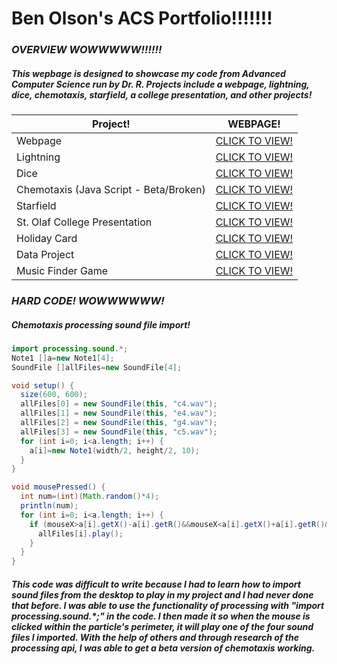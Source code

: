# Ben Olson's ACS Portfolio!!!!!!!
### *OVERVIEW WOWWWWW!!!!!!*
##### This wepbage is designed to showcase my code from Advanced Computer Science run by Dr. R. Projects include a webpage, lightning, dice, chemotaxis, starfield, a college presentation, and other projects!

Project! | WEBPAGE!
---|---
 Webpage | [CLICK TO VIEW!](https://olsonbj.github.io/Bet/)
 Lightning | [CLICK TO VIEW!](https://raw.githubusercontent.com/ACS-2018-2019/Olson.B/master/projectpics/lightningpic.png?token=AHSL5QYURNXSAMA6FTYVLBC464534)
 Dice | [CLICK TO VIEW!](https://raw.githubusercontent.com/ACS-2018-2019/Olson.B/master/projectpics/dicepic.png?token=AHSL5Q3KSSTNGWJJZDJUNXK46452Y)
 Chemotaxis (Java Script - Beta/Broken) | [CLICK TO VIEW!](https://raw.githubusercontent.com/ACS-2018-2019/Olson.B/master/projectpics/chemopic.png?token=AHSL5QZULCEWWKIRDJQZ3KK4645JK)
 Starfield | [CLICK TO VIEW!](https://olsonbj.github.io/starfield5/)
 St. Olaf College Presentation | [CLICK TO VIEW!](https://docs.google.com/presentation/d/11Z_HYkniHpBh6d3EJUPXrt_Q0RzkkVbHX8872wpqX_M/edit#slide=id.p)
 Holiday Card | [CLICK TO VIEW!](https://raw.githubusercontent.com/ACS-2018-2019/Olson.B/master/projectpics/holidaycardpic.png?token=AHSL5Q4FPN5L5OHZRPHMFHS46455O)
 Data Project | [CLICK TO VIEW!](<img src="https://raw.githubusercontent.com/ACS-2018-2019/Olson.B/master/projectpics/dataprojpic.png?token=AHSL5Q6LMHN73LQD5TSI5J24645YU">)
 Music Finder Game | [CLICK TO VIEW!]() 


### *HARD CODE! WOWWWWWW!*
##### Chemotaxis processing sound file import!
```Java
import processing.sound.*;
Note1 []a=new Note1[4];
SoundFile []allFiles=new SoundFile[4];

void setup() {
  size(600, 600);
  allFiles[0] = new SoundFile(this, "c4.wav");
  allFiles[1] = new SoundFile(this, "e4.wav");
  allFiles[2] = new SoundFile(this, "g4.wav");
  allFiles[3] = new SoundFile(this, "c5.wav");
  for (int i=0; i<a.length; i++) {
    a[i]=new Note1(width/2, height/2, 10);
  }
}

void mousePressed() {
  int num=(int)(Math.random()*4);
  println(num);
  for (int i=0; i<a.length; i++) {
    if (mouseX>a[i].getX()-a[i].getR()&&mouseX<a[i].getX()+a[i].getR()&&mouseY<a[i].getY()+a[i].getR()&&mouseY>a[i].getY()-a[i].getR()) {
      allFiles[i].play();
    }
  }
}
```
##### This code was difficult to write because I had to learn how to import sound files from the desktop to play in my project and I had never done that before. I was able to use the functionality of processing with "import processing.sound.*;" in the code. I then made it so when the mouse is clicked within the particle's perimeter, it will play one of the four sound files I imported. With the help of others and through research of the processing api, I was able to get a beta version of chemotaxis working.
